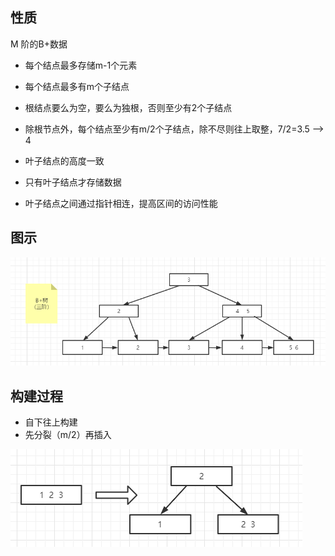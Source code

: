 ## 性质

M 阶的B+数据

- 每个结点最多存储m-1个元素
- 每个结点最多有m个子结点

- 根结点要么为空，要么为独根，否则至少有2个子结点
- 除根节点外，每个结点至少有m/2个子结点，除不尽则往上取整，7/2=3.5 --> 4
- 叶子结点的高度一致
- 只有叶子结点才存储数据
- 叶子结点之间通过指针相连，提高区间的访问性能

## 图示

![B+树](B+树.png)





## 构建过程

- 自下往上构建
- 先分裂（m/2）再插入

![构建过程](构建过程.png)